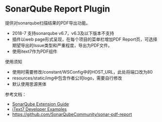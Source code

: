SonarQube Report Plugin 
==========
提供对sonarqube扫描结果的PDF导出功能。
* 2018-7 支持sonarqube v6.7，v6.3及以下版本不支持
* 插件以web page形式呈现，在每个项目的菜单栏增加PDF Report页，可选择期望导出的Issue类型和严重程度，导出为PDF文件。
* 使用itext7作为PDF组件

使用须知
* 使用时需要修改/constant/WSConfig中的HOST_URL，此处将端口改为80
* resources/static/img中包含作者公司logo，需要自行修改
* 默认使用思源黑体



参考文档：
* [SonarQube Extension Guide](https://docs.sonarqube.org/display/DEV/Extension+Guide)
* [iText7 Developer Examples](https://developers.itextpdf.com/itext-7-examples)
* https://github.com/SonarQubeCommunity/sonar-pdf-report

